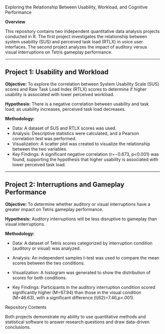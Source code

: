 Exploring the Relationship Between Usability, Workload, and Cognitive Performance

**Overview**

This repository contains two independent quantitative data analysis projects conducted in R. The first project investigates the relationship between system usability (SUS) and perceived task load (RTLX) in voice user interfaces. The second project analyzes the impact of auditory versus visual interruptions on Tetris gameplay performance.

--------------------------------------------------------------------------------
Project 1: Usability and Workload
--------------------------------------------------------------------------------
**Objective:** To explore the correlation between System Usability Scale (SUS) scores and Raw Task Load Index (RTLX) scores to determine if higher usability is associated with lower perceived workload.

**Hypothesis:** There is a negative correlation between usability and task load; as usability increases, perceived task load decreases.

**Methodology:**

- Data: A dataset of SUS and RTLX scores was used.
- Analysis: Descriptive statistics were calculated, and a Pearson correlation test was performed.
- Visualization: A scatter plot was created to visualize the relationship between the two variables.
- Key Findings: A significant negative correlation (r=−0.673, p<0.001) was found, supporting the hypothesis that higher usability is associated with lower perceived task load.

--------------------------------------------------------------------------------
Project 2: Interruptions and Gameplay Performance
--------------------------------------------------------------------------------
**Objective:** To determine whether auditory or visual interruptions have a greater impact on Tetris gameplay performance.

**Hypothesis:** Auditory interruptions will be less disruptive to gameplay than visual interruptions.

**Methodology:**

- Data: A dataset of Tetris scores categorized by interruption condition (auditory or visual) was analyzed.

- Analysis: An independent samples t-test was used to compare the mean scores between the two conditions.

- Visualization: A histogram was generated to show the distribution of scores for both conditions.

- Key Findings: Participants in the auditory interruption condition scored significantly higher (M=67.94) than those in the visual condition (M=46.63), with a significant difference (t(62)=7.46,p<.001).

Repository Contents

Both projects demonstrate my ability to use quantitative methods and statistical software to answer research questions and draw data-driven conclusions.
